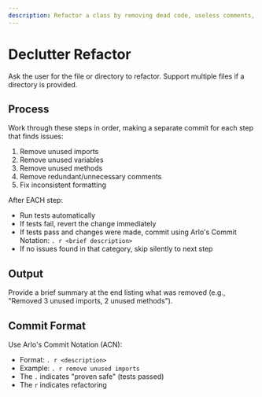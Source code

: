 ```yaml
---
description: Refactor a class by removing dead code, useless comments, unused variables, and imports
---
```


# Declutter Refactor

Ask the user for the file or directory to refactor. Support multiple files if a directory is provided.

## Process

Work through these steps in order, making a separate commit for each step that finds issues:

1. Remove unused imports
2. Remove unused variables
3. Remove unused methods
4. Remove redundant/unnecessary comments
5. Fix inconsistent formatting

After EACH step:
- Run tests automatically
- If tests fail, revert the change immediately
- If tests pass and changes were made, commit using Arlo's Commit Notation: `. r <brief description>`
- If no issues found in that category, skip silently to next step

## Output

Provide a brief summary at the end listing what was removed (e.g., "Removed 3 unused imports, 2 unused methods").

## Commit Format

Use Arlo's Commit Notation (ACN):
- Format: `. r <description>`
- Example: `. r remove unused imports`
- The `.` indicates "proven safe" (tests passed)
- The `r` indicates refactoring
